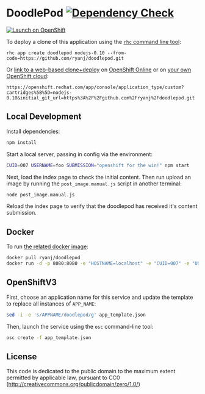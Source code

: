 # DoodlePod [![Dependency Check](http://img.shields.io/david/ryanj/doodlepod.svg)](https://david-dm.org/ryanj/doodlepod)

[![Launch on OpenShift](https://launch-shifter.rhcloud.com/launch.svg)](https://openshift.redhat.com/app/console/application_type/custom?cartridges%5B%5D=nodejs-0.10&initial_git_url=https%3A%2F%2Fgithub.com%2Fryanj%2Fdoodlepod.git&name=doodlepod)

To deploy a clone of this application using the [`rhc` command line tool](http://rubygems.org/gems/rhc):

    rhc app create doodlepod nodejs-0.10 --from-code=https://github.com/ryanj/doodlepod.git
    
Or [link to a web-based clone+deploy](https://openshift.redhat.com/app/console/application_type/custom?cartridges%5B%5D=nodejs-0.10&initial_git_url=https%3A%2F%2Fgithub.com%2Fryanj%2Fdoodlepod.git) on [OpenShift Online](http://OpenShift.com) or on [your own OpenShift cloud](http://openshift.github.io): 

    https://openshift.redhat.com/app/console/application_type/custom?cartridges%5B%5D=nodejs-0.10&initial_git_url=https%3A%2F%2Fgithub.com%2Fryanj%2Fdoodlepod.git

## Local Development
Install dependencies:

```bash
npm install
```

Start a local server, passing in config via the environment:

```bash
CUID=007 USERNAME=foo SUBMISSION="openshift for the win!" npm start
```

Next, load the index page to check the initial content.  Then run upload an image by running the `post_image.manual.js` script in another terminal:

```bash
node post_image.manual.js
```

Reload the index page to verify that the doodlepod has received it's content submission.

## Docker
To run [the related docker image](https://registry.hub.docker.com/u/ryanj/doodlepod/):

```bash
docker pull ryanj/doodlepod
docker run -d -p 8080:8080 -e "HOSTNAME=localhost" -e "CUID=007" -e "USERNAME=user007" -e "SUBMISSION=openshift for the win!" ryanj/doodlepod
```

## OpenShiftV3
First, choose an application name for this service and update the template to replace all instances of `APP_NAME`:

```bash
sed -i -e 's/APPNAME/doodlepod/g' app_template.json
```

Then, launch the service using the `osc` command-line tool:
```bash
osc create -f app_template.json
```

## License
This code is dedicated to the public domain to the maximum extent permitted by applicable law, pursuant to CC0 (http://creativecommons.org/publicdomain/zero/1.0/)
